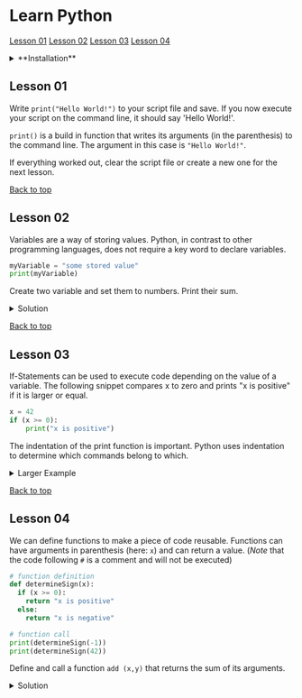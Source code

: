 # Learn Python

[Lesson 01](#lesson-01)
[Lesson 02](#lesson-02)
[Lesson 03](#lesson-03)
[Lesson 04](#lesson-04)


<details>
  <summary>**Installation**</summary>

  In my opinion Python is a great language for both beginners and veterans. It has a very easy syntax resulting in a steep learning curve. Shorthands allow more experienced programmers to write elegant code using only a few lines of code.

  Beware of the two Python versions. Python 2.7 is still used, but support for it will stop in early 2020. Therefore this tutorial will use Python 3.

  1. First will need to get Python 3. This [Installation Guide](https://realpython.com/installing-python/) should lead you through the process.

  2. I recommend using [Atom](https://atom.io/) instead of a plain text editor. It provides syntax highlighting to indicate the functionality of a piece of code.

  3. Once we have created a Python script _script.py_ we have to execute it on the command line. [This article](https://www.pythoncentral.io/execute-python-script-file-shell/) shows you how. After you navigated to the correct directory - on Windows this should look like:

  ```
  C:\...\learn-python> python script.py
  ```

  Linux and Mac users will see something like:

  ```
  user@ubuntu:~/.../learn-python$ python script
  ```

  Alternatively you can use an [Online Interpreter](https://www.onlinegdb.com/online_python_compiler) to run the code. This way you do not need to install anything, but code might run slower.

  If you made it through the installation process, the cumbersome part is behind you and we can get started :)

</details>

## Lesson 01

Write `print("Hello World!")` to your script file and save. If you now execute your script on the command line, it should say 'Hello World!'.

`print()` is a build in function that writes its arguments (in the parenthesis) to the command line. The argument in this case is `"Hello World!"`.

If everything worked out, clear the script file or create a new one for the next lesson.

[Back to top](#learn-python)

## Lesson 02

Variables are a way of storing values. Python, in contrast to other programming languages, does not require a key word to declare variables.

```python
myVariable = "some stored value"
print(myVariable)
```

Create two variable and set them to numbers. Print their sum.

<details>
  <summary>Solution</summary>
  ```python
  x = 1
  y = 41
  print(x+y)
  ```
  result: `42`
</details>

[Back to top](#learn-python)

## Lesson 03

If-Statements can be used to execute code depending on the value of a variable. The following snippet compares x to zero and prints "x is positive" if it is larger or equal.

```python
x = 42
if (x >= 0):
    print("x is positive")
```

The indentation of the print function is important. Python uses indentation to determine which commands belong to which.

<details>
  <summary>Larger Example</summary>
  ```python
  x = 42
  if (x == 1):
      print("Print this if x is equal to one")

  print("No indentation - print this no matter what")
  ```
</details>

<details>
  <summary>Solution</summary>
  ```python
  x = 1
  if (x == 1):
      print("x is equal to one")
  ```
  result: `x is equal to one`
</details>

[Back to top](#learn-python)

## Lesson 04

We can define functions to make a piece of code reusable. Functions can have arguments in parenthesis (here: `x`) and can return a value. (_Note_ that the code following `#` is a comment and will not be executed)

```python
# function definition
def determineSign(x):
  if (x >= 0):
    return "x is positive"
  else:
    return "x is negative"

# function call
print(determineSign(-1))
print(determineSign(42))
```

Define and call a function `add (x,y)` that returns the sum of its arguments.

<details>
  <summary>Solution</summary>
  ```python
  def add(x,y):
    return x+y

  print(add(2,5))
  ```
  result: `7`
</details>

[Back to top](#learn-python)
